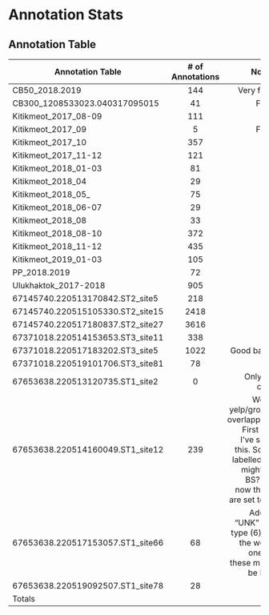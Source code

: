 # Annotation Stats

## Annotation Table
| Annotation Table                 | # of Annotations |                                                                                                                      Notes |
|----------------------------------|:----------------:|---------------------------------------------------------------------------------------------------------------------------:|
| CB50_2018.2019                   |       144        |                                                                                                                 Very faint |
| CB300_1208533023.040317095015    |        41        |                                                                                                                      Faint |
| Kitikmeot_2017_08-09             |       111        |        
| Kitikmeot_2017_09                |        5         |                                                                                                                      Faint |
| Kitikmeot_2017_10                |       357        |                                                                                                                            |
| Kitikmeot_2017_11-12             |       121        |                                                                                                                            |
| Kitikmeot_2018_01-03             |        81        |                                                                                                                            |
| Kitikmeot_2018_04                |        29        |                                                                                                                            |
| Kitikmeot_2018_05_               |        75        |                                                                                                                            |
| Kitikmeot_2018_06-07             |        29        |                                                                                                                            |
| Kitikmeot_2018_08                |        33        |                                                                                                                            |
| Kitikmeot_2018_08-10             |       372        |                                                                                                                            |   
| Kitikmeot_2018_11-12             |       435        |                                                                                                                            |
| Kitikmeot_2019_01-03             |       105        |                                                                                                                            |
| PP_2018.2019                     |        72        |                                                                                                                            |
| Ulukhaktok_2017-2018             |       905        |                                                                                                                            |
| 67145740.220513170842.ST2_site5  |       218        |                                                                                                                            |
| 67145740.220515105330.ST2_site15 |       2418       |                                                                                                                            |
| 67145740.220517180837.ST2_site27 |       3616       |                                                                                                                            |
| 67371018.220514153653.ST3_site11 |       338        |                                                                                                                            |
| 67371018.220517183202.ST3_site5  |       1022       |                                                                                                                 Good barks |
| 67371018.220519101706.ST3_site81 |        78        |                                                                                                                            |
| 67653638.220513120735.ST1_site2  |        0         |                                                                                                              Only BS calls |
| 67653638.220514160049.ST1_site12 |       239        |        Weird yelp/groans overlapping. First site I’ve seen this. Some labelled RS might be BS? For now these are set to X. |
| 67653638.220517153057.ST1_site66 |        68        |                     Added “UNK” call type (6) for the weird ones - these might be BS?                                      |
| 67653638.220519092507.ST1_site78 |        28        |                                                                                                                            |
| Totals                           |                  |                                                                                                                            |
